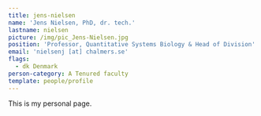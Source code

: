 ```yaml
---
title: jens-nielsen
name: 'Jens Nielsen, PhD, dr. tech.'
lastname: nielsen
picture: /img/pic_Jens-Nielsen.jpg
position: 'Professor, Quantitative Systems Biology & Head of Division'
email: 'nielsenj [at] chalmers.se'
flags:
  - dk Denmark
person-category: A Tenured faculty
template: people/profile
---
```

This is my personal page.

